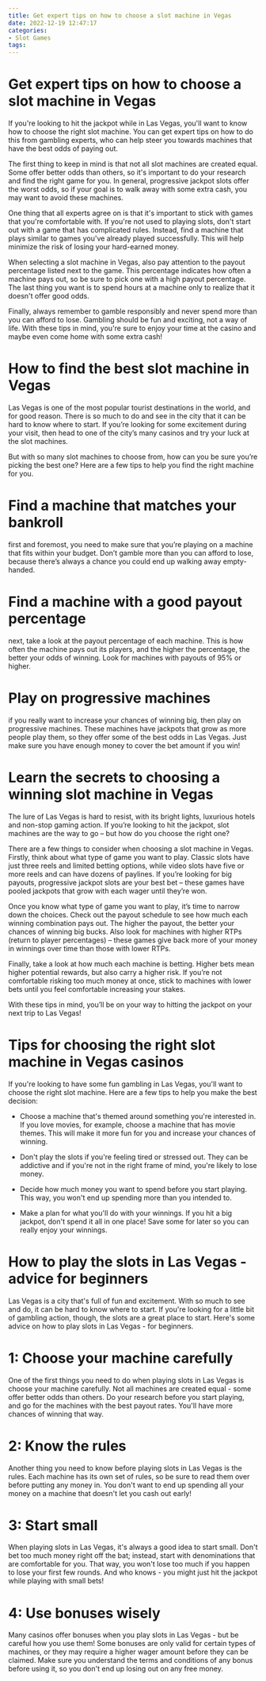 ```yaml
---
title: Get expert tips on how to choose a slot machine in Vegas 
date: 2022-12-19 12:47:17
categories:
- Slot Games
tags:
---
```



#  Get expert tips on how to choose a slot machine in Vegas 

If you're looking to hit the jackpot while in Las Vegas, you'll want to know how to choose the right slot machine. You can get expert tips on how to do this from gambling experts, who can help steer you towards machines that have the best odds of paying out.

The first thing to keep in mind is that not all slot machines are created equal. Some offer better odds than others, so it's important to do your research and find the right game for you. In general, progressive jackpot slots offer the worst odds, so if your goal is to walk away with some extra cash, you may want to avoid these machines.

One thing that all experts agree on is that it's important to stick with games that you're comfortable with. If you're not used to playing slots, don't start out with a game that has complicated rules. Instead, find a machine that plays similar to games you've already played successfully. This will help minimize the risk of losing your hard-earned money.

When selecting a slot machine in Vegas, also pay attention to the payout percentage listed next to the game. This percentage indicates how often a machine pays out, so be sure to pick one with a high payout percentage. The last thing you want is to spend hours at a machine only to realize that it doesn't offer good odds.

Finally, always remember to gamble responsibly and never spend more than you can afford to lose. Gambling should be fun and exciting, not a way of life. With these tips in mind, you're sure to enjoy your time at the casino and maybe even come home with some extra cash!

#  How to find the best slot machine in Vegas 

Las Vegas is one of the most popular tourist destinations in the world, and for good reason. There is so much to do and see in the city that it can be hard to know where to start. If you’re looking for some excitement during your visit, then head to one of the city’s many casinos and try your luck at the slot machines.

But with so many slot machines to choose from, how can you be sure you’re picking the best one? Here are a few tips to help you find the right machine for you.

# Find a machine that matches your bankroll
 first and foremost, you need to make sure that you’re playing on a machine that fits within your budget. Don’t gamble more than you can afford to lose, because there’s always a chance you could end up walking away empty-handed.

# Find a machine with a good payout percentage
 next, take a look at the payout percentage of each machine. This is how often the machine pays out its players, and the higher the percentage, the better your odds of winning. Look for machines with payouts of 95% or higher.

# Play on progressive machines 
 if you really want to increase your chances of winning big, then play on progressive machines. These machines have jackpots that grow as more people play them, so they offer some of the best odds in Las Vegas. Just make sure you have enough money to cover the bet amount if you win!

#  Learn the secrets to choosing a winning slot machine in Vegas 

The lure of Las Vegas is hard to resist, with its bright lights, luxurious hotels and non-stop gaming action. If you’re looking to hit the jackpot, slot machines are the way to go – but how do you choose the right one?

There are a few things to consider when choosing a slot machine in Vegas. Firstly, think about what type of game you want to play. Classic slots have just three reels and limited betting options, while video slots have five or more reels and can have dozens of paylines. If you’re looking for big payouts, progressive jackpot slots are your best bet – these games have pooled jackpots that grow with each wager until they’re won.

Once you know what type of game you want to play, it’s time to narrow down the choices. Check out the payout schedule to see how much each winning combination pays out. The higher the payout, the better your chances of winning big bucks. Also look for machines with higher RTPs (return to player percentages) – these games give back more of your money in winnings over time than those with lower RTPs.

Finally, take a look at how much each machine is betting. Higher bets mean higher potential rewards, but also carry a higher risk. If you’re not comfortable risking too much money at once, stick to machines with lower bets until you feel comfortable increasing your stakes.

With these tips in mind, you’ll be on your way to hitting the jackpot on your next trip to Las Vegas!

#  Tips for choosing the right slot machine in Vegas casinos 

If you're looking to have some fun gambling in Las Vegas, you'll want to choose the right slot machine. Here are a few tips to help you make the best decision:

- Choose a machine that's themed around something you're interested in. If you love movies, for example, choose a machine that has movie themes. This will make it more fun for you and increase your chances of winning.

- Don't play the slots if you're feeling tired or stressed out. They can be addictive and if you're not in the right frame of mind, you're likely to lose money.

- Decide how much money you want to spend before you start playing. This way, you won't end up spending more than you intended to.

- Make a plan for what you'll do with your winnings. If you hit a big jackpot, don't spend it all in one place! Save some for later so you can really enjoy your winnings.

#  How to play the slots in Las Vegas - advice for beginners

Las Vegas is a city that's full of fun and excitement. With so much to see and do, it can be hard to know where to start. If you're looking for a little bit of gambling action, though, the slots are a great place to start. Here's some advice on how to play slots in Las Vegas - for beginners.

# 1: Choose your machine carefully

One of the first things you need to do when playing slots in Las Vegas is choose your machine carefully. Not all machines are created equal - some offer better odds than others. Do your research before you start playing, and go for the machines with the best payout rates. You'll have more chances of winning that way.

# 2: Know the rules

Another thing you need to know before playing slots in Las Vegas is the rules. Each machine has its own set of rules, so be sure to read them over before putting any money in. You don't want to end up spending all your money on a machine that doesn't let you cash out early!

# 3: Start small

When playing slots in Las Vegas, it's always a good idea to start small. Don't bet too much money right off the bat; instead, start with denominations that are comfortable for you. That way, you won't lose too much if you happen to lose your first few rounds. And who knows - you might just hit the jackpot while playing with small bets!

# 4: Use bonuses wisely

Many casinos offer bonuses when you play slots in Las Vegas - but be careful how you use them! Some bonuses are only valid for certain types of machines, or they may require a higher wager amount before they can be claimed. Make sure you understand the terms and conditions of any bonus before using it, so you don't end up losing out on any free money.